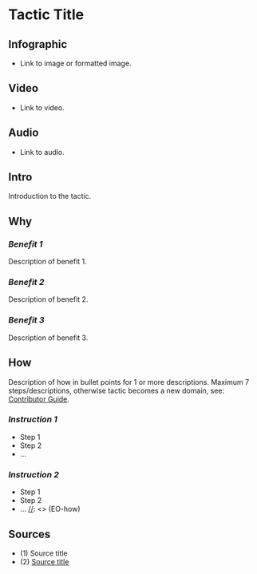 [//]: <> (U)

# **Tactic Title**

## **Infographic**
[//]: <> (BO-infographic)
- Link to image or formatted image.

[//]: <> (EO-infographic)
## **Video**
[//]: <> (BO-video)
- Link to video.

[//]: <> (EO-video)
## **Audio**
[//]: <> (BO-audio)
- Link to audio.

[//]: <> (EO-audio)

## **Intro**
[//]: <> (BO-intro)
Introduction to the tactic.

[//]: <> (EO-intro)
## **Why**
[//]: <> (BO-why)

### *Benefit 1*
Description of benefit 1.

### *Benefit 2*
Description of benefit 2.

### *Benefit 3*
Description of benefit 3.

[//]: <> (EO-why)
## **How**
[//]: <> (BO-how)
Description of how in bullet points for 1 or more descriptions. Maximum 7 steps/descriptions, otherwise tactic becomes a new domain, see: [Contributor Guide](Contributor_Guide.md).

### *Instruction 1*
- Step 1
- Step 2
- ...

### *Instruction 2*
- Step 1
- Step 2
- ...
[//]: <> (EO-how)

## **Sources**
[//]: <> (BO-sources)
- (1) Source title
- (2) [Source title](source_link)

[//]: <> (EO-sources)
